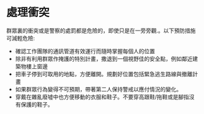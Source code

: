 [Title]: # (處理當機問題)
[Order]: # (7)

# 處理衝突

群眾裏的衝突或是警察的處罰都是危險的，即使只是在一旁旁觀.。以下預防措施可減輕危險:
* 確認工作團隊的通訊管道有效運行而隨時掌握每個人的位置
* 除非有利用群眾作掩護的特別計畫，撒退到一個視野佳的安全點，例如鄰近建築物樓上窗邊
* 把車子停到可取用的地點，方便離開。規劃好位置包括緊急逃生路線與撤離計畫
* 如果群眾行為變得不可預期，帶著第二人保持警戒以應付情況的變化。
* 穿戴在雜亂廢墟中也方便移動的衣服和鞋子。不要穿高跟鞋/拖鞋或是腳指沒有保護的鞋子。